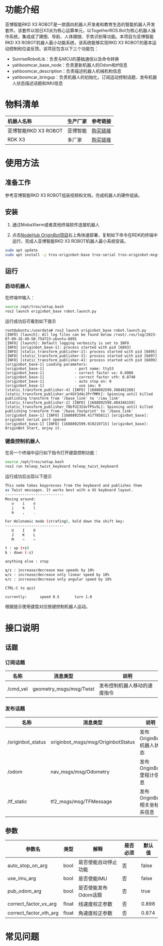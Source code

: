 # 功能介绍

亚博智能RKD X3 ROBOT是一款面向机器人开发者和教育生态的智能机器人开发套件。该套件以旭日X3派为核心运算单元，以TogetherROS.Bot为核心机器人操作系统，集成成了建图、导航、人体跟随、手势识别等功能。本项目为亚博智能RKD X3 ROBOT机器人最小功能系统，该系统能够实现RKD X3 ROBOT的基本运动控制和位姿反馈。该项目包含以下三个功能包：

- SunriseRobotLib：负责与MCU的基础通信以及命令转换
- yahboomcar_base_node：负责更新机器人的Odom和tf信息
- yahboomcar_description：负责描述机器人机械机构信息
- yahboomcar_bringup：负责机器人的初始化，订阅运动控制话题、发布机器人状态描述话题和IMU信息

# 物料清单

| 机器人名称          | 生产厂家 | 参考链接                                                     |
| :------------------ | -------- | ------------------------------------------------------------ |
| 亚博智能RKD X3 ROBOT | 亚博智能   | [购买链接](https://detail.tmall.com/item.htm?abbucket=8&id=726857243156&rn=bf4bcf345d154daf6f1572f015c838f4&scene=taobao_shop&spm=a1z10.1-b-s.w5003-25077533329.15.324244e1UOLGab)                       |
| RDK X3             | 多厂家 | [购买链接](https://developer.horizon.ai/sunrise) |

# 使用方法

## 准备工作

参考亚博智能RKD X3 ROBOT组装视频和文档，完成机器人的硬件组装。

## 安装 

1. 通过MobaXterm或者其他终端软件连接机器人

2. 点击[NodeHub OriginBot项目](http://it-dev.horizon.ai/nodehubDetail/170117036053371431)右上角快速部署，复制如下命令在RDK的终端中运行，完成人亚博智能RKD X3 ROBOT机器人最小系统安装。

```bash
sudo apt update
sudo apt install -y tros-originbot-base tros-serial tros-originbot-msgs
```

## 运行

### 启动机器人

在终端中输入：

```bash
source /opt/tros/setup.bash
ros2 launch originbot_base robot.launch.py 
```

运行成功后可看到如下提示

```shell
root@ubuntu:/userdata# ros2 launch originbot_base robot.launch.py
[INFO] [launch]: All log files can be found below /root/.ros/log/2023-07-09-16-49-58-754723-ubuntu-6891
[INFO] [launch]: Default logging verbosity is set to INFO
[INFO] [originbot_base-1]: process started with pid [6893]
[INFO] [static_transform_publisher-2]: process started with pid [6895]
[INFO] [static_transform_publisher-3]: process started with pid [6897]
[INFO] [static_transform_publisher-4]: process started with pid [6899]
[originbot_base-1] Loading parameters:
[originbot_base-1]              - port name: ttyS3
[originbot_base-1]              - correct factor vx: 0.8980
[originbot_base-1]              - correct factor vth: 0.8740
[originbot_base-1]              - auto stop on: 0
[originbot_base-1]              - use imu: 0
[static_transform_publisher-4] [INFO] [1688892599.398482288] [static_transform_publisher_wrXGY3d4cJPrfMMt]: Spinning until killed publishing transform from '/base_link' to '/imu_link'
[static_transform_publisher-2] [INFO] [1688892599.404346159] [static_transform_publisher_f8bfUI3IdvTPSv5L]: Spinning until killed publishing transform from '/base_footprint' to '/base_link'
[originbot_base-1] [INFO] [1688892599.417785811] [originbot_base]: originbot serial port opened
[originbot_base-1] [INFO] [1688892599.919219715] [originbot_base]: OriginBot Start, enjoy it.

```

### 键盘控制机器人

在另一个终端中运行如下指令打开键盘控制功能：

```bash
source /opt/tros/setup.bash
ros2 run teleop_twist_keyboard teleop_twist_keyboard 
```

运行成功后出现以下提示

```bash
This node takes keypresses from the keyboard and publishes them
as Twist messages. It works best with a US keyboard layout.
---------------------------
Moving around:
   u    i    o
   j    k    l
   m    ,    .

For Holonomic mode (strafing), hold down the shift key:
---------------------------
   U    I    O
   J    K    L
   M    <    >

t : up (+z)
b : down (-z)

anything else : stop

q/z : increase/decrease max speeds by 10%
w/x : increase/decrease only linear speed by 10%
e/c : increase/decrease only angular speed by 10%

CTRL-C to quit

currently:      speed 0.5       turn 1.0
```

根据提示使用键盘对应按键控制机器人运动。

# 接口说明
## 话题

### 订阅话题

| 名称                          | 消息类型                                                     | 说明                                                   |
| ----------------------------- | ------------------------------------------------------------ | ------------------------------------------------------ |
| /cmd_vel                      | geometry_msgs/msg/Twist                                      | 发布控制机器人移动的速度指令                           |


### 发布话题

| 名称                          | 消息类型                                                     | 说明                                                   |
| ----------------------------- | ------------------------------------------------------------ | ------------------------------------------------------ |
| /originbot_status             |  originbot_msgs/msg/OriginbotStatus                          | 发布OriginBot机器人状态                           |
| /odom                         |  nav_msgs/msg/Odometry                                       | 发布OriginBot里程计信息                           |
| /tf_static                    |  tf2_msgs/msg/TFMessage                                      | 发布OriginBot相关坐标系信息                           |

## 参数
| 参数名                | 类型        | 解释                                 | 是否必须 | 默认值                                               |
| --------------------- | ----------- | ---------------------------------- | -------- | --------------------------- |
| auto_stop_on_arg      | bool    |     是否使能自动停止功能                 | 否       | false |
| use_imu_arg      | bool    |     是否使能IMU                 | 否       | false |
| pub_odom_arg      | bool    |     是否使能发布Odom话题                | 否       | true |
| correct_factor_vx_arg      | float    |  线速度校正参数                | 否       | 0.898 |
| correct_factor_vth_arg      | float    |  角速度校正参数                | 否       | 0.874 |


# 常见问题


